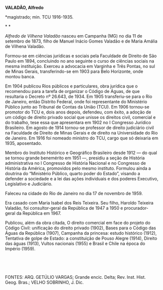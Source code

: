 **VALADÃO, Alfredo**

\*magistrado; min. TCU 1916-1935.

* *

*Alfredo de Vilhena Valadão* nasceu em Campanha (MG) no dia 11 de
setembro de 1873, filho de Manuel Inácio Gomes Valadão e de Maria Amália
de Vilhena Valadão.

Formou-se em ciências jurídicas e sociais pela Faculdade de Direito de
São Paulo em 1894, concluindo no ano seguinte o curso de ciências
sociais na mesma instituição. Exerceu a advocacia em Varginha e Três
Pontas, no sul de Minas Gerais, transferindo-se em 1903 para Belo
Horizonte, onde montou banca.

Em 1904 publicou Rios públicos e particulares, obra jurídica que o
recomendou para a tarefa de organizar o Código de Águas, de que
resultaria o Decreto nº 26.643, de 1934. Em 1905 transferiu-se para o
Rio de Janeiro, então Distrito Federal, onde foi representante do
Ministério Público junto ao Tribunal de Contas da União (TCU). Em 1906
tornou-se promotor do TCU e, dois anos depois, defendeu, com êxito, a
adoção de um código de direito privado social que unisse os direitos
civil, comercial e do trabalho, tese essa que apresentara em 1902 no I
Congresso Jurídico Brasileiro. Em agosto de 1914 tornou-se professor de
direito judiciário civil na Faculdade de Direito de Minas Gerais e de
direito na Universidade do Rio de Janeiro. Em 1916 foi nomeado ministro
do TCU, cargo que só deixaria em 1935, aposentado.

Membro do Instituto Histórico e Geográfico Brasileiro desde 1912 — do
qual se tornou grande benemérito em 1951 —, presidiu a seção de História
administrativa no I Congresso de História Nacional e no Congresso de
História da América, promovidos pelo mesmo instituto. Formulou ainda a
doutrina do “Ministério Público, quarto poder do Estado”, visando a
defender a sociedade e a lei das ações individuais e dos poderes
Executivo, Legislativo e Judiciário.

Faleceu na cidade do Rio de Janeiro no dia 17 de novembro de 1959.

Era casado com Maria Isabel dos Reis Teixeira. Seu filho, Haroldo
Teixeira Valadão, foi consultor-geral da República de 1947 a 1950 e
procurador-geral da República em 1967.

Publicou, além da obra citada, O direito comercial em face do projeto do
Código Civil: unificação do direito privado (1902), Bases para o Código
das Águas da República (1907), Campanha da princesa: estudo histórico
(1912), Tentativa de golpe de Estado: a constituição de Pouso Alegre
(1914), Direito das águas (1913), Vultos nacionais (1955) e Brasil e
Chile na época do Império (1959).

 

 

FONTES: ARQ. GETÚLIO VARGAS; Grande encic. Delta; Rev. Inst. Hist. Geog.
Bras.; VELHO SOBRINHO, J. Dic.

 
